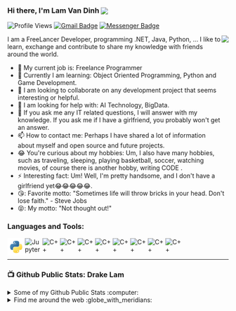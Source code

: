 ### Hi there, I'm Lam Van Dinh <img src="https://verified-badge.vedb.me/wp-content/uploads/2020/07/Facebook-Logo-Verified-Badge-PNG.png" align="center" height="20"/>
![Profile Views](https://komarev.com/ghpvc/?username=drakelam&color=blue)
[![Gmail Badge](https://img.shields.io/badge/-dinhlam.music7830@gmail.com-c14438?style=flat&logo=Gmail&logoColor=white)](mailto:dinhlam.music7830@gmail.com "Connect via Email")
[![Messenger Badge](https://img.shields.io/badge/-Messenger-0078FF?style=flat&logo=Messenger&logoColor=white)](https://m.me/DrakeLam.Dev "Connect on Facebook")

<a href="https://drakelam.com"><img src="https://drakelam.github.io/DrakeUI-Framework/image/drakelam.gif" align="right" height="300" /></a>

I am a FreeLancer Developer, programming .NET, Java, Python, ... I like to learn, exchange and contribute to share my knowledge with friends around the world.

- 🔭 My current job is: Freelance Programmer
- 🌱 Currently I am learning: Object Oriented Programming, Python and Game Development.
- 👯 I am looking to collaborate on any development project that seems interesting or helpful.
- 🤔 I am looking for help with: AI Technology, BigData.
- 💬 If you ask me any IT related questions, I will answer with my knowledge. If you ask me if I have a girlfriend, you probably won't get an answer.
- 📫 How to contact me: Perhaps I have shared a lot of information about myself and open source and future projects.
- 😂 You're curious about my hobbies: Um, I also have many hobbies, such as traveling, sleeping, playing basketball, soccer, watching movies, of course there is another hobby, writing CODE .
- ⚡ Interesting fact: Um! Well, I'm pretty handsome, and I don't have a girlfriend yet😂😂😂😂😂.
- 😘: Favorite motto: "Sometimes life will throw bricks in your head. Don't lose faith." - Steve Jobs
- 😝: My motto: "Not thought out!"

### Languages and Tools:

<img align="left" alt="Python" width="40px" src="https://raw.githubusercontent.com/github/explore/80688e429a7d4ef2fca1e82350fe8e3517d3494d/topics/python/python.png"/>
<img align="left" alt="Jupyter" width="40px" src="https://drakelam.github.io/DrakeUI-Framework/image/c-plus.png"/>
<img align="left" alt="C++" width="40px" src="https://drakelam.github.io/DrakeUI-Framework/image/c-sharp.png"/>
<img align="left" alt="C++" width="40px" src="https://drakelam.github.io/DrakeUI-Framework/image/java.png"/>
<img align="left" alt="C++" width="40px" src="https://drakelam.github.io/DrakeUI-Framework/image/unity.png"/>
<img align="left" alt="C++" width="40px" src="https://drakelam.github.io/DrakeUI-Framework/image/visualstudio.png"/>
<img align="left" alt="C++" width="40px" src="https://drakelam.github.io/DrakeUI-Framework/image/pycharm.png"/>
<img align="left" alt="C++" width="40px" src="https://drakelam.github.io/DrakeUI-Framework/image/phpstorm.png"/>
<img align="left" alt="C++" width="40px" src="https://drakelam.github.io/DrakeUI-Framework/image/eclipse.png"/>
<img align="left" alt="C++" width="40px" src="https://drakelam.github.io/DrakeUI-Framework/image/android-original.svg"/>


<br />
<br />

---

### 📺 Github Public Stats: Drake Lam
<details>
  <summary>Some of my Github Public Stats :computer:</summary>
  
   <a href="https://drakelam.com/"><img src="https://drakelam.github.io/DrakeUI-Framework/image/lamvandinh.jpg" align="right" height="275" /></a>

  [![My Github Stats](https://github-readme-stats.vercel.app/api/?username=drakelam&count_private=true&theme=tokyonight&showicons=true)](https://github.com/drakelam)

  ----
  
</details>

<details>
  <summary>Find me around the web :globe_with_meridians:</summary>
  
[![Instagram Badge](https://img.shields.io/badge/-Instagram-C13584?style=flat&logo=Instagram&logoColor=white)](# "Follow on Instagram")
[![YouTube Badge](https://img.shields.io/badge/-YouTube-FF0000?style=flat&logo=YouTube&logoColor=white)](# "My YouTube")
----

</details>
  
  
  
  
  
  
  
  
